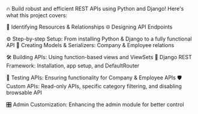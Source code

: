 🔥 Build robust and efficient REST APIs using Python and Django! Here's what this project covers:


📌 Identifying Resources & Relationships
🌐 Designing API Endpoints


⚙️ Step-by-step Setup: From installing Python & Django to a fully functional API
🎯 Creating Models & Serializers: Company & Employee relations


🛠️ Building APIs: Using function-based views and ViewSets
🚀 Django REST Framework: Installation, app setup, and DefaultRouter


🧪 Testing APIs: Ensuring functionality for Company & Employee APIs
🛡️ Custom APIs: Read-only APIs, specific category filtering, and disabling browsable API


🎛️ Admin Customization: Enhancing the admin module for better control
